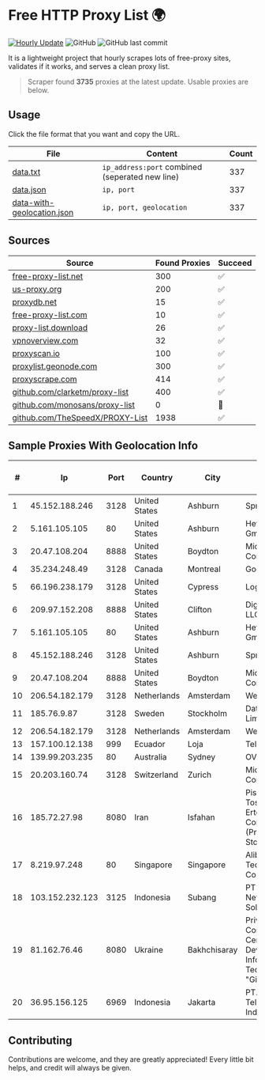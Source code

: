 
# Free HTTP Proxy List 🌍

[![Hourly Update](https://github.com/mertguvencli/http-proxy-list/actions/workflows/main.yml/badge.svg?branch=main)](https://github.com/mertguvencli/http-proxy-list/actions/workflows/main.yml)
![GitHub](https://img.shields.io/github/license/mertguvencli/http-proxy-list)
![GitHub last commit](https://img.shields.io/github/last-commit/mertguvencli/http-proxy-list)

It is a lightweight project that hourly scrapes lots of free-proxy sites, validates if it works, and serves a clean proxy list.


> Scraper found **3735** proxies at the latest update. Usable proxies are below.

## Usage

Click the file format that you want and copy the URL.


|File|Content|Count|
|----|-------|-----|
|[data.txt](https://raw.githubusercontent.com/mertguvencli/http-proxy-list/main/proxy-list/data.txt)|`ip_address:port` combined (seperated new line)|337|
|[data.json](https://raw.githubusercontent.com/mertguvencli/http-proxy-list/main/proxy-list/data.json)|`ip, port`|337|
|[data-with-geolocation.json](https://raw.githubusercontent.com/mertguvencli/http-proxy-list/main/proxy-list/data-with-geolocation.json)|`ip, port, geolocation`|337|

## Sources

|Source|Found Proxies|Succeed|
|------|-------------|-------|
|[free-proxy-list.net](https://free-proxy-list.net)|300|✅|
|[us-proxy.org](https://www.us-proxy.org)|200|✅|
|[proxydb.net](http://proxydb.net)|15|✅|
|[free-proxy-list.com](https://free-proxy-list.com/?page=&port=&type%5B%5D=http&type%5B%5D=https&up_time=0&search=Search)|10|✅|
|[proxy-list.download](https://www.proxy-list.download/HTTP)|26|✅|
|[vpnoverview.com](https://vpnoverview.com/privacy/anonymous-browsing/free-proxy-servers)|32|✅|
|[proxyscan.io](https://www.proxyscan.io)|100|✅|
|[proxylist.geonode.com](https://proxylist.geonode.com/api/proxy-list?limit=300&page=1&sort_by=lastChecked&sort_type=desc&protocols=http,https)|300|✅|
|[proxyscrape.com](https://api.proxyscrape.com/v2/?request=displayproxies&protocol=http&timeout=10000&country=all&ssl=all&anonymity=all)|414|✅|
|[github.com/clarketm/proxy-list](https://raw.githubusercontent.com/clarketm/proxy-list/master/proxy-list-raw.txt)|400|✅|
|[github.com/monosans/proxy-list](https://raw.githubusercontent.com/monosans/proxy-list/main/proxies/http.txt)|0|🚫|
|[github.com/TheSpeedX/PROXY-List](https://raw.githubusercontent.com/TheSpeedX/PROXY-List/master/http.txt)|1938|✅|


## Sample Proxies With Geolocation Info

|#|Ip|Port|Country|City|Internet Service Provider|
|-|--|----|-------|----|-------------------------|
|1|45.152.188.246|3128|United States|Ashburn|Sprint|
|2|5.161.105.105|80|United States|Ashburn|Hetzner Online GmbH|
|3|20.47.108.204|8888|United States|Boydton|Microsoft Corporation|
|4|35.234.248.49|3128|Canada|Montreal|Google LLC|
|5|66.196.238.179|3128|United States|Cypress|Logix|
|6|209.97.152.208|8888|United States|Clifton|DigitalOcean, LLC|
|7|5.161.105.105|80|United States|Ashburn|Hetzner Online GmbH|
|8|45.152.188.246|3128|United States|Ashburn|Sprint|
|9|20.47.108.204|8888|United States|Boydton|Microsoft Corporation|
|10|206.54.182.179|3128|Netherlands|Amsterdam|Webzilla B.V.|
|11|185.76.9.87|3128|Sweden|Stockholm|DataCamp Limited|
|12|206.54.182.179|3128|Netherlands|Amsterdam|Webzilla B.V.|
|13|157.100.12.138|999|Ecuador|Loja|Telconet S.A|
|14|139.99.203.235|80|Australia|Sydney|OVH SAS|
|15|20.203.160.74|3128|Switzerland|Zurich|Microsoft Corporation|
|16|185.72.27.98|8080|Iran|Isfahan|Pishgaman Toseeh Ertebatat Company (Private Joint Stock)|
|17|8.219.97.248|80|Singapore|Singapore|Alibaba (US) Technology Co., Ltd.|
|18|103.152.232.123|3125|Indonesia|Subang|PT Kingpolah Network Solutions|
|19|81.162.76.46|8080|Ukraine|Bakhchisaray|Private Company Center for Development Information Technology "Gigabyte"|
|20|36.95.156.125|6969|Indonesia|Jakarta|PT. Telekomunikasi Indonesia|



## Contributing

Contributions are welcome, and they are greatly appreciated! Every
little bit helps, and credit will always be given.

